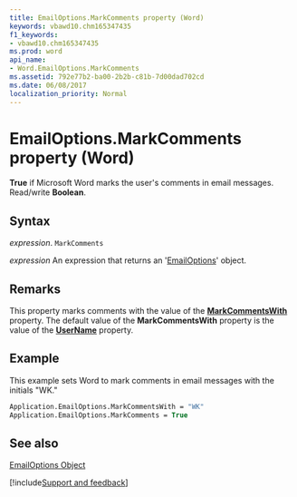 ```yaml
---
title: EmailOptions.MarkComments property (Word)
keywords: vbawd10.chm165347435
f1_keywords:
- vbawd10.chm165347435
ms.prod: word
api_name:
- Word.EmailOptions.MarkComments
ms.assetid: 792e77b2-ba00-2b2b-c81b-7d00dad702cd
ms.date: 06/08/2017
localization_priority: Normal
---
```



# EmailOptions.MarkComments property (Word)

 **True** if Microsoft Word marks the user's comments in email messages. Read/write **Boolean**.


## Syntax

_expression_. `MarkComments`

 _expression_ An expression that returns an '[EmailOptions](Word.EmailOptions.md)' object.


## Remarks

This property marks comments with the value of the  **[MarkCommentsWith](Word.EmailOptions.MarkCommentsWith.md)** property. The default value of the **MarkCommentsWith** property is the value of the **[UserName](Word.Application.UserName.md)** property.


## Example

This example sets Word to mark comments in email messages with the initials "WK."


```vb
Application.EmailOptions.MarkCommentsWith = "WK" 
Application.EmailOptions.MarkComments = True
```


## See also


[EmailOptions Object](Word.EmailOptions.md)

[!include[Support and feedback](~/includes/feedback-boilerplate.md)]